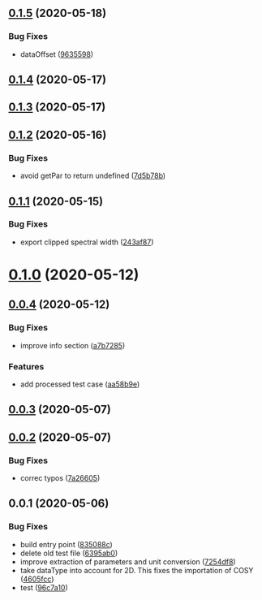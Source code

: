 ## [0.1.5](https://github.com/cheminfo/jeolconverter/compare/v0.1.4...v0.1.5) (2020-05-18)


### Bug Fixes

* dataOffset ([9635598](https://github.com/cheminfo/jeolconverter/commit/9635598d04ea9aa4d7ef246a7c483e5c65947e73))



## [0.1.4](https://github.com/cheminfo/jeolconverter/compare/v0.1.3...v0.1.4) (2020-05-17)



## [0.1.3](https://github.com/cheminfo/jeolconverter/compare/v0.1.2...v0.1.3) (2020-05-17)



## [0.1.2](https://github.com/cheminfo/jeolconverter/compare/v0.1.1...v0.1.2) (2020-05-16)


### Bug Fixes

* avoid getPar to return undefined ([7d5b78b](https://github.com/cheminfo/jeolconverter/commit/7d5b78b3d71d3f3ead93a12a9236cba2d5e09b3e))



## [0.1.1](https://github.com/cheminfo/jeolconverter/compare/v0.1.0...v0.1.1) (2020-05-15)


### Bug Fixes

* export clipped spectral width ([243af87](https://github.com/cheminfo/jeolconverter/commit/243af877e50cdf933dfd0f1ab014cca0645fb27b))



# [0.1.0](https://github.com/cheminfo/jeolconverter/compare/v0.0.4...v0.1.0) (2020-05-12)



## [0.0.4](https://github.com/cheminfo/jeolconverter/compare/v0.0.3...v0.0.4) (2020-05-12)


### Bug Fixes

* improve info section ([a7b7285](https://github.com/cheminfo/jeolconverter/commit/a7b72858c18e89bfd02353fc0d493a657e4a05d5))


### Features

* add processed test case ([aa58b9e](https://github.com/cheminfo/jeolconverter/commit/aa58b9ebbca8eb68c9d5371b3ab2aef47d23321b))



## [0.0.3](https://github.com/cheminfo/jeolconverter/compare/v0.0.2...v0.0.3) (2020-05-07)



## [0.0.2](https://github.com/cheminfo/jeolconverter/compare/v0.0.1...v0.0.2) (2020-05-07)


### Bug Fixes

* correc typos ([7a26605](https://github.com/cheminfo/jeolconverter/commit/7a26605525dd2febc2752ae78a575cdc894109e2))



## 0.0.1 (2020-05-06)


### Bug Fixes

* build entry point ([835088c](https://github.com/cheminfo/jeolconverter/commit/835088c85233d283ced24625ae300aacb9ad5115))
* delete old test file ([6395ab0](https://github.com/cheminfo/jeolconverter/commit/6395ab0ad7f4aa3e86edf036451efc94270ea080))
* improve extraction of parameters and unit conversion ([7254df8](https://github.com/cheminfo/jeolconverter/commit/7254df81fe0c8eeed6474b02fafdec0b27c6d023))
* take dataType into account for 2D. This fixes the importation of COSY ([4605fcc](https://github.com/cheminfo/jeolconverter/commit/4605fccae589788c465f2da8293747966722ffe6))
* test ([96c7a10](https://github.com/cheminfo/jeolconverter/commit/96c7a105173ce55d89a089a7eba45db55104e990))



